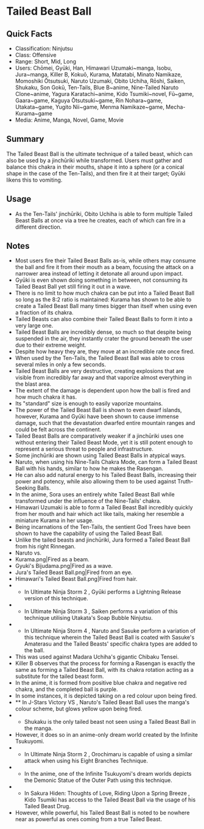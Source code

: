 # Tailed Beast Ball

## Quick Facts
- Classification: Ninjutsu
- Class: Offensive
- Range: Short, Mid, Long
- Users: Chōmei, Gyūki, Han, Himawari Uzumaki~manga, Isobu, Jura~manga, Killer B, Kokuō, Kurama, Matatabi, Minato Namikaze, Momoshiki Ōtsutsuki, Naruto Uzumaki, Obito Uchiha, Rōshi, Saiken, Shukaku, Son Gokū, Ten-Tails, Blue B~anime, Nine-Tailed Naruto Clone~anime, Yagura Karatachi~anime, Kido Tsumiki~novel, Fū~game, Gaara~game, Kaguya Ōtsutsuki~game, Rin Nohara~game, Utakata~game, Yugito Nii~game, Menma Namikaze~game, Mecha-Kurama~game
- Media: Anime, Manga, Novel, Game, Movie

## Summary
The Tailed Beast Ball is the ultimate technique of a tailed beast, which can also be used by a jinchūriki while transformed. Users must gather and balance this chakra in their mouths, shape it into a sphere (or a conical shape in the case of the Ten-Tails), and then fire it at their target; Gyūki likens this to vomiting.

## Usage
- As the Ten-Tails' jinchūriki, Obito Uchiha is able to form multiple Tailed Beast Balls at once via a tree he creates, each of which can fire in a different direction.

## Notes
- Most users fire their Tailed Beast Balls as-is, while others may consume the ball and fire it from their mouth as a beam, focusing the attack on a narrower area instead of letting it detonate all around upon impact.
- Gyūki is even shown doing something in between, not consuming its Tailed Beast Ball yet still firing it out in a wave.
- There is no limit to how much chakra can be put into a Tailed Beast Ball so long as the 8:2 ratio is maintained: Kurama has shown to be able to create a Tailed Beast Ball many times bigger than itself when using even a fraction of its chakra.
- Tailed Beasts can also combine their Tailed Beast Balls to form it into a very large one.
- Tailed Beast Balls are incredibly dense, so much so that despite being suspended in the air, they instantly crater the ground beneath the user due to their extreme weight.
- Despite how heavy they are, they move at an incredible rate once fired.
- When used by the Ten-Tails, the Tailed Beast Ball was able to cross several miles in only a few seconds.
- Tailed Beast Balls are very destructive, creating explosions that are visible from incredibly far away and that vaporize almost everything in the blast area.
- The extent of the damage is dependent upon how the ball is fired and how much chakra it has.
- Its "standard" size is enough to easily vaporize mountains.
- The power of the Tailed Beast Ball is shown to even dwarf islands, however, Kurama and Gyūki have been shown to cause immense damage, such that the devastation dwarfed entire mountain ranges and could be felt across the continent.
- Tailed Beast Balls are comparatively weaker if a jinchūriki uses one without entering their Tailed Beast Mode, yet it is still potent enough to represent a serious threat to people and infrastructure.
- Some jinchūriki are shown using Tailed Beast Balls in atypical ways.
- Naruto, when using his Nine-Tails Chakra Mode, can form a Tailed Beast Ball with his hands, similar to how he makes the Rasengan.
- He can also add natural energy to his Tailed Beast Balls, increasing their power and potency, while also allowing them to be used against Truth-Seeking Balls.
- In the anime, Sora uses an entirely white Tailed Beast Ball while transformed under the influence of the Nine-Tails' chakra.
- Himawari Uzumaki is able to form a Tailed Beast Ball incredibly quickly from her mouth and hair which act like tails, making her resemble a miniature Kurama in her usage.
- Being incarnations of the Ten-Tails, the sentient God Trees have been shown to have the capability of using the Tailed Beast Ball.
- Unlike the tailed beasts and jinchūriki, Jura formed a Tailed Beast Ball from his right Rinnegan.
- Naruto vs.
- Kurama.png|Fired as a beam.
- Gyuki's Bijudama.png|Fired as a wave.
- Jura's Tailed Beast Ball.png|Fired from an eye.
- Himawari's Tailed Beast Ball.png|Fired from hair.
- * In Ultimate Ninja Storm 2 , Gyūki performs a Lightning Release version of this technique.
- * In Ultimate Ninja Storm 3 , Saiken performs a variation of this technique utilising Utakata's Soap Bubble Ninjutsu.
- * In Ultimate Ninja Storm 4 , Naruto and Sasuke perform a variation of this technique wherein the Tailed Beast Ball is coated with Sasuke's Amaterasu and the Tailed Beasts' specific chakra types are added to the ball.
- This was used against Madara Uchiha's gigantic Chibaku Tensei.
- Killer B observes that the process for forming a Rasengan is exactly the same as forming a Tailed Beast Ball, with its chakra rotation acting as a substitute for the tailed beast form.
- In the anime, it is formed from positive blue chakra and negative red chakra, and the completed ball is purple.
- In some instances, it is depicted taking on a red colour upon being fired.
- ** In J-Stars Victory VS , Naruto's Tailed Beast Ball uses the manga's colour scheme, but glows yellow upon being fired.
- * Shukaku is the only tailed beast not seen using a Tailed Beast Ball in the manga.
- However, it does so in an anime-only dream world created by the Infinite Tsukuyomi.
- * In Ultimate Ninja Storm 2 , Orochimaru is capable of using a similar attack when using his Eight Branches Technique.
- * In the anime, one of the Infinite Tsukuyomi's dream worlds depicts the Demonic Statue of the Outer Path using this technique.
- * In Sakura Hiden: Thoughts of Love, Riding Upon a Spring Breeze , Kido Tsumiki has access to the Tailed Beast Ball via the usage of his Tailed Beast Drug.
- However, while powerful, his Tailed Beast Ball is noted to be nowhere near as powerful as ones coming from a true Tailed Beast.
